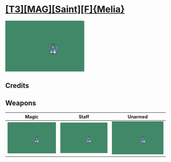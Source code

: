 # [\[T3\]\[MAG\]\[Saint\]\[F\]{Melia}](./%5BT3%5D%5BMAG%5D%5BSaint%5D%5BF%5D%7BMelia%7D)

<img src="./6.%20Magic/Magic_000.png" alt="[T3][MAG][Saint][F]{Melia} standing" />

## Credits



## Weapons


|Magic |Staff |Unarmed |
|  :---: | :---: | :---: |
| <img alt="Magic animation" src="./6.%20Magic/Magic.gif" /> | <img alt="Staff animation" src="./7.%20Staff/Staff.gif" /> | <img alt="Unarmed animation" src="./8.%20Unarmed/Unarmed.gif" /> |
